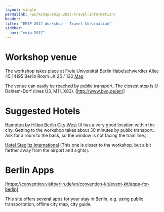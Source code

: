 ```yaml
---
layout: single
permalink: /workshop/emip-2017-travel-information/
header:
title: "EMIP 2017 Workshop - Travel Information"
sidebar:
  nav: "emip-2017"
---
```

# Workshop venue
The workshop takes place at Freie Universität Berlin
Habelschwerdter Allee 45
14195 Berlin
Room JK 25 / 130
[Map](http://emipws.org/wp-content/uploads/2017/03/emip17_directions.pdf)

The venue can easily be reached by public transport. The closest stop is U Dahlem-Dorf (lines U3, M11, X83).
[http://www.bvg.de/en/]

# Suggested Hotels
[Hampton by Hilton Berlin City West](http://hamptoninn3.hilton.com/en/hotels/berlin/hampton-by-hilton-berlin-city-west-TXLBCHX/index.html)
(It has a very good location within the city. Getting to the workshop takes about 30 minutes by public transport. Ask for a room to the back, so the window is not facing the train line.)

[Hotel Steglitz International](http://www.si-hotel.com/?lang=en)
(This one is closer to the workshop, but a bit farther away from the airport and sights).

# Berlin Apps
[https://convention.visitberlin.de/en/convention-kit/event-kit/apps-for-berlin]

This site offers several apps for your stay in Berlin, e.g. using public transportation, offline city map, city guide.